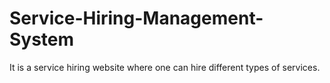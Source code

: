 # Service-Hiring-Management-System
It is a service hiring website where one can hire different types of services.
